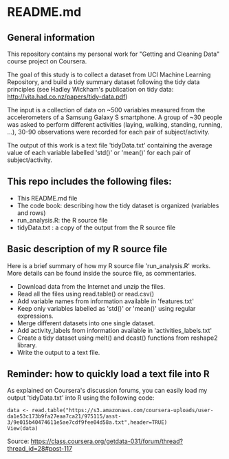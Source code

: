 # README.md

## General information
This repository contains my personal work for "Getting and Cleaning Data" course project on Coursera.

The goal of this study is to collect a dataset from UCI Machine Learning Repository, and build a tidy summary dataset following the
tidy data principles (see Hadley Wickham's publication on tidy data: http://vita.had.co.nz/papers/tidy-data.pdf)

The input is a collection of data on ~500 variables measured from the accelerometers of a Samsung Galaxy S smartphone.
A group of ~30 people was asked to perform different activities (laying, walking, standing, running, ...), 30-90 observations were recorded for each pair of subject/activity.

The output of this work is a text file 'tidyData.txt' containing the average value of each variable labelled 'std()' or 'mean()' for each pair of subject/activity.

## This repo includes the following files:

* This README.md file
* The code book: describing how the tidy dataset is organized (variables and rows)
* run_analysis.R: the R source file
* tidyData.txt : a copy of the output from the R source file

## Basic description of my R source file
Here is a brief summary of how my R source file 'run_analysis.R' works. More details can be found inside the source file, as commentaries.
* Download data from the Internet and unzip the files.
* Read all the files using read.table() or read.csv()
* Add variable names from information available in 'features.txt'
* Keep only variables labelled as 'std()' or 'mean()' using regular expressions.
* Merge different datasets into one single dataset.
* Add activity_labels from information available in 'activities_labels.txt'
* Create a tidy dataset using melt() and dcast() functions from reshape2 library.
* Write the output to a text file.

## Reminder: how to quickly load a text file into R
As explained on Coursera's discussion forums, you can easily load my output 'tidyData.txt' into R using the following code:

```
data <- read.table("https://s3.amazonaws.com/coursera-uploads/user-da1e53c173b9fa27eaa7ca21/975115/asst-3/9e015b40474611e5ae7cdf9fee04d58a.txt",header=TRUE)
View(data)
```

Source: https://class.coursera.org/getdata-031/forum/thread?thread_id=28#post-117
